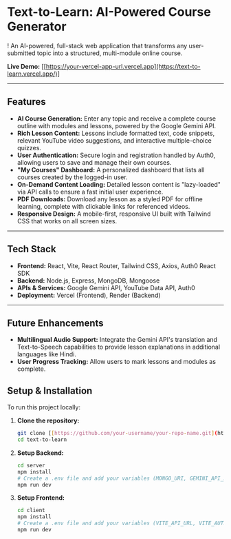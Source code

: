 # Text-to-Learn: AI-Powered Course Generator

! An AI-powered, full-stack web application that transforms any user-submitted topic into a structured, multi-module online course.

**Live Demo:** [[https://your-vercel-app-url.vercel.app](https://text-to-learn.vercel.app/)]

---

## Features

- **AI Course Generation:** Enter any topic and receive a complete course outline with modules and lessons, powered by the Google Gemini API.
- **Rich Lesson Content:** Lessons include formatted text, code snippets, relevant YouTube video suggestions, and interactive multiple-choice quizzes.
- **User Authentication:** Secure login and registration handled by Auth0, allowing users to save and manage their own courses.
- **"My Courses" Dashboard:** A personalized dashboard that lists all courses created by the logged-in user.
- **On-Demand Content Loading:** Detailed lesson content is "lazy-loaded" via API calls to ensure a fast initial user experience.
- **PDF Downloads:** Download any lesson as a styled PDF for offline learning, complete with clickable links for referenced videos.
- **Responsive Design:** A mobile-first, responsive UI built with Tailwind CSS that works on all screen sizes.

---

## Tech Stack

- **Frontend:** React, Vite, React Router, Tailwind CSS, Axios, Auth0 React SDK
- **Backend:** Node.js, Express, MongoDB, Mongoose
- **APIs & Services:** Google Gemini API, YouTube Data API, Auth0
- **Deployment:** Vercel (Frontend), Render (Backend)

---
## Future Enhancements
* **Multilingual Audio Support:** Integrate the Gemini API's translation and Text-to-Speech capabilities to provide lesson explanations in additional languages like Hindi.
* **User Progress Tracking:** Allow users to mark lessons and modules as complete.
  
## Setup & Installation

To run this project locally:

1.  **Clone the repository:**
    ```bash
    git clone [[https://github.com/your-username/your-repo-name.git](https://github.com/Kritikajain6104/AI-Text-To-Learn)]
    cd text-to-learn
    ```
2.  **Setup Backend:**
    ```bash
    cd server
    npm install
    # Create a .env file and add your variables (MONGO_URI, GEMINI_API_KEY, etc.)
    npm run dev
    ```
3.  **Setup Frontend:**
    ```bash
    cd client
    npm install
    # Create a .env file and add your variables (VITE_API_URL, VITE_AUTH0_DOMAIN, etc.)
    npm run dev
    ```
